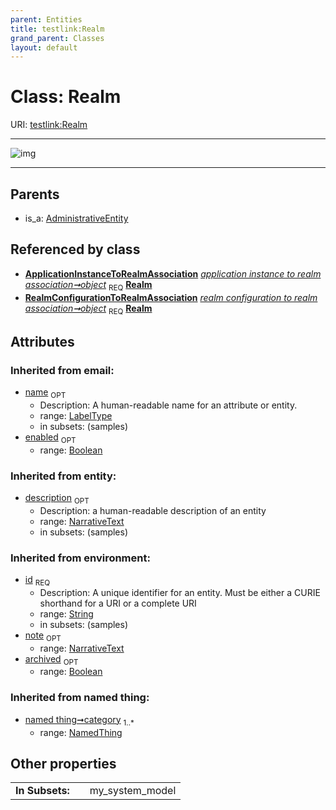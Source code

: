 ```yaml
---
parent: Entities
title: testlink:Realm
grand_parent: Classes
layout: default
---
```


# Class: Realm




URI: [testlink:Realm](https://w3id.org/testlink/vocab/Realm)


---

![img](http://yuml.me/diagram/nofunky;dir:TB/class/[RealmConfigurationToRealmAssociation],[ApplicationInstanceToRealmAssociation]-%20object%201..1%3E[Realm%7Cid(i):string;name(i):label_type%20%3F;enabled(i):boolean%20%3F;archived(i):boolean%20%3F;description(i):narrative_text%20%3F;note(i):narrative_text%20%3F],[RealmConfigurationToRealmAssociation]-%20object%201..1%3E[Realm],[AdministrativeEntity]%5E-[Realm],[NamedThing],[ApplicationInstanceToRealmAssociation],[AdministrativeEntity])

---


## Parents

 *  is_a: [AdministrativeEntity](AdministrativeEntity.md)

## Referenced by class

 *  **[ApplicationInstanceToRealmAssociation](ApplicationInstanceToRealmAssociation.md)** *[application instance to realm association➞object](application_instance_to_realm_association_object.md)*  <sub>REQ</sub>  **[Realm](Realm.md)**
 *  **[RealmConfigurationToRealmAssociation](RealmConfigurationToRealmAssociation.md)** *[realm configuration to realm association➞object](realm_configuration_to_realm_association_object.md)*  <sub>REQ</sub>  **[Realm](Realm.md)**

## Attributes


### Inherited from email:

 * [name](name.md)  <sub>OPT</sub>
    * Description: A human-readable name for an attribute or entity.
    * range: [LabelType](types/LabelType.md)
    * in subsets: (samples)
 * [enabled](enabled.md)  <sub>OPT</sub>
    * range: [Boolean](types/Boolean.md)

### Inherited from entity:

 * [description](description.md)  <sub>OPT</sub>
    * Description: a human-readable description of an entity
    * range: [NarrativeText](types/NarrativeText.md)
    * in subsets: (samples)

### Inherited from environment:

 * [id](id.md)  <sub>REQ</sub>
    * Description: A unique identifier for an entity. Must be either a CURIE shorthand for a URI or a complete URI
    * range: [String](types/String.md)
    * in subsets: (samples)
 * [note](note.md)  <sub>OPT</sub>
    * range: [NarrativeText](types/NarrativeText.md)
 * [archived](archived.md)  <sub>OPT</sub>
    * range: [Boolean](types/Boolean.md)

### Inherited from named thing:

 * [named thing➞category](named_thing_category.md)  <sub>1..*</sub>
    * range: [NamedThing](NamedThing.md)

## Other properties

|  |  |  |
| --- | --- | --- |
| **In Subsets:** | | my_system_model |

